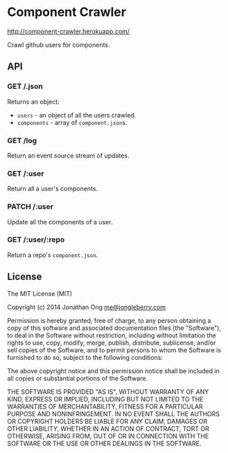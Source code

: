 # Component Crawler

http://component-crawler.herokuapp.com/

Crawl github users for components.

## API

### GET /.json

Returns an object:

- `users` - an object of all the users crawled.
- `components` - array of `component.json`s.

### GET /log

Return an event source stream of updates.

### GET /:user

Return all a user's components.

### PATCH /:user

Update all the components of a user.

### GET /:user/:repo

Return a repo's `component.json`.

## License

The MIT License (MIT)

Copyright (c) 2014 Jonathan Ong me@jongleberry.com

Permission is hereby granted, free of charge, to any person obtaining a copy
of this software and associated documentation files (the "Software"), to deal
in the Software without restriction, including without limitation the rights
to use, copy, modify, merge, publish, distribute, sublicense, and/or sell
copies of the Software, and to permit persons to whom the Software is
furnished to do so, subject to the following conditions:

The above copyright notice and this permission notice shall be included in
all copies or substantial portions of the Software.

THE SOFTWARE IS PROVIDED "AS IS", WITHOUT WARRANTY OF ANY KIND, EXPRESS OR
IMPLIED, INCLUDING BUT NOT LIMITED TO THE WARRANTIES OF MERCHANTABILITY,
FITNESS FOR A PARTICULAR PURPOSE AND NONINFRINGEMENT. IN NO EVENT SHALL THE
AUTHORS OR COPYRIGHT HOLDERS BE LIABLE FOR ANY CLAIM, DAMAGES OR OTHER
LIABILITY, WHETHER IN AN ACTION OF CONTRACT, TORT OR OTHERWISE, ARISING FROM,
OUT OF OR IN CONNECTION WITH THE SOFTWARE OR THE USE OR OTHER DEALINGS IN
THE SOFTWARE.
